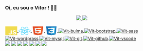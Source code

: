 ### Oi, eu sou o Vitor ! 👋😄

<div align="center">
  <a href="https://github.com/vsdiaman">
  <img height="160em" src="https://github-readme-stats.vercel.app/api?username=vsdiaman&show_icons=true&theme=dark&include_all_commits=true&count_private=true"/>
  <img height="160em" src="https://github-readme-stats.vercel.app/api/top-langs/?username=vsdiaman&layout=compact&langs_count=7&theme=dark"/>
</div>
  
<div style="display: inline_block"><br>
  <img align="center" alt="Vit-Js" height="30" width="40" src="https://raw.githubusercontent.com/devicons/devicon/master/icons/javascript/javascript-plain.svg">  
  <img align="center" alt="Vit-React" height="30" width="40" src="https://raw.githubusercontent.com/devicons/devicon/master/icons/react/react-original.svg">
  <img align="center" alt="Vit-HTML" height="30" width="40" src="https://raw.githubusercontent.com/devicons/devicon/master/icons/html5/html5-original.svg">
  <img align="center" alt="Vit-CSS" height="30" width="40" src="https://raw.githubusercontent.com/devicons/devicon/master/icons/css3/css3-original.svg">
  <img align="center" alt="Vit-bulma" height="30" width="40" src="https://cdn.jsdelivr.net/gh/devicons/devicon/icons/bulma/bulma-plain.svg">
  <img align="center" alt="Vit-bootstrap" height="30" width="40" src="https://cdn.jsdelivr.net/gh/devicons/devicon/icons/bootstrap/bootstrap-original.svg">    
  <img align="center" alt="Vit-sass" height="30" width="40" src="https://cdn.jsdelivr.net/gh/devicons/devicon/icons/sass/sass-original.svg">
  <img align="center" alt="Vit-wordprass" height="30" width="40" src="https://cdn.jsdelivr.net/gh/devicons/devicon/icons/wordpress/wordpress-plain.svg">
  <img align="center" alt="Vit-mysql" height="70" width="60" src="https://cdn.jsdelivr.net/gh/devicons/devicon/icons/mysql/mysql-original-wordmark.svg">
  <img align="center" alt="Vit-git" height="70" width="60" src="https://cdn.jsdelivr.net/gh/devicons/devicon/icons/git/git-plain-wordmark.svg">
  <img align="center" alt="Vit-github" height="70" width="40" src="https://cdn.jsdelivr.net/gh/devicons/devicon/icons/github/github-original-wordmark.svg">
  <img align="center" alt="Vit-vscode" height="30" width="40" src="https://cdn.jsdelivr.net/gh/devicons/devicon/icons/vscode/vscode-original.svg">
</div>
  
  <div> 
  <a href="https://instagram.com/vitor.diamantino" target="_blank"><img src="https://img.shields.io/badge/-Instagram-%23E4405F?style=for-the-badge&logo=instagram&logoColor=white" target="_blank"></a>
 <a href="https://discord.com/channels/@me" target="_blank"><img src="https://img.shields.io/badge/Discord-7289DA?style=for-the-badge&logo=discord&logoColor=white" target="_blank"></a> 
  <a href = "mailto:vitor.diamantino8@gmail.com"><img src="https://img.shields.io/badge/-Gmail-%23333?style=for-the-badge&logo=gmail&logoColor=white" target="_blank"></a>
  <a href="https://www.linkedin.com/in/vitordiamantino" target="_blank"><img src="https://img.shields.io/badge/-LinkedIn-%230077B5?style=for-the-badge&logo=linkedin&logoColor=white" target="_blank"></a> 
  <a href="https://api.whatsapp.com/send?phone=5538999708560" target="_blank"><img src="https://img.shields.io/badge/WhatsApp-25D366?style=for-the-badge&logo=whatsapp&logoColor=white" target="_blank"></a>
  <a href="https://trybecourse.slack.com/ssb/redirect" target="_blank"><img src="https://img.shields.io/badge/Slack-4A154B?style=for-the-badge&logo=slack&logoColor=white" target="_blank"></a>
 <a href="https://www.twitch.tv/vitor_diamantino" target="_blank"><img src="https://img.shields.io/badge/Twitch-9146FF?style=for-the-badge&logo=twitch&logoColor=white" target="_blank"></a>
</div>
